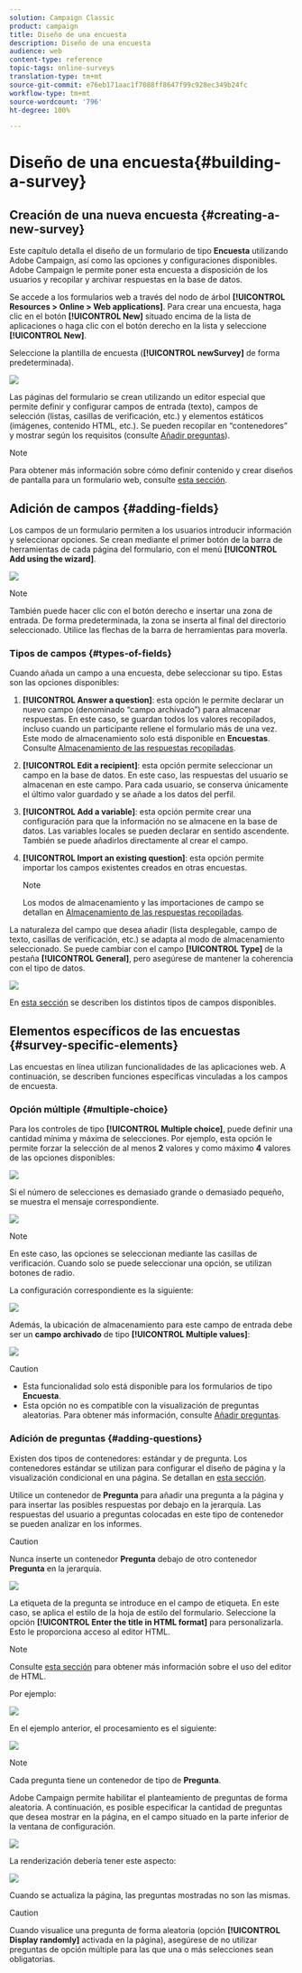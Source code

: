 ```yaml
---
solution: Campaign Classic
product: campaign
title: Diseño de una encuesta
description: Diseño de una encuesta
audience: web
content-type: reference
topic-tags: online-surveys
translation-type: tm+mt
source-git-commit: e76eb171aac1f7088ff8647f99c928ec349b24fc
workflow-type: tm+mt
source-wordcount: '796'
ht-degree: 100%

---
```



# Diseño de una encuesta{#building-a-survey}

## Creación de una nueva encuesta {#creating-a-new-survey}

Este capítulo detalla el diseño de un formulario de tipo **Encuesta** utilizando Adobe Campaign, así como las opciones y configuraciones disponibles. Adobe Campaign le permite poner esta encuesta a disposición de los usuarios y recopilar y archivar respuestas en la base de datos.

Se accede a los formularios web a través del nodo de árbol **[!UICONTROL Resources > Online > Web applications]**. Para crear una encuesta, haga clic en el botón **[!UICONTROL New]** situado encima de la lista de aplicaciones o haga clic con el botón derecho en la lista y seleccione **[!UICONTROL New]**.

Seleccione la plantilla de encuesta (**[!UICONTROL newSurvey]** de forma predeterminada).

![](assets/s_ncs_admin_survey_select_template.png)

Las páginas del formulario se crean utilizando un editor especial que permite definir y configurar campos de entrada (texto), campos de selección (listas, casillas de verificación, etc.) y elementos estáticos (imágenes, contenido HTML, etc.). Se pueden recopilar en “contenedores” y mostrar según los requisitos (consulte [Añadir preguntas](#adding-questions)).

>[!NOTE]
>
>Para obtener más información sobre cómo definir contenido y crear diseños de pantalla para un formulario web, consulte [esta sección](../../web/using/about-web-forms.md).

## Adición de campos {#adding-fields}

Los campos de un formulario permiten a los usuarios introducir información y seleccionar opciones. Se crean mediante el primer botón de la barra de herramientas de cada página del formulario, con el menú **[!UICONTROL Add using the wizard]**.

![](assets/s_ncs_admin_survey_add_field_menu.png)

>[!NOTE]
>
>También puede hacer clic con el botón derecho e insertar una zona de entrada. De forma predeterminada, la zona se inserta al final del directorio seleccionado. Utilice las flechas de la barra de herramientas para moverla.

### Tipos de campos {#types-of-fields}

Cuando añada un campo a una encuesta, debe seleccionar su tipo. Estas son las opciones disponibles:

1. **[!UICONTROL Answer a question]**: esta opción le permite declarar un nuevo campo (denominado “campo archivado”) para almacenar respuestas. En este caso, se guardan todos los valores recopilados, incluso cuando un participante rellene el formulario más de una vez. Este modo de almacenamiento solo está disponible en **Encuestas**. Consulte [Almacenamiento de las respuestas recopiladas](../../web/using/managing-answers.md#storing-collected-answers).
1. **[!UICONTROL Edit a recipient]**: esta opción permite seleccionar un campo en la base de datos. En este caso, las respuestas del usuario se almacenan en este campo. Para cada usuario, se conserva únicamente el último valor guardado y se añade a los datos del perfil.
1. **[!UICONTROL Add a variable]**: esta opción permite crear una configuración para que la información no se almacene en la base de datos. Las variables locales se pueden declarar en sentido ascendente. También se puede añadirlos directamente al crear el campo.
1. **[!UICONTROL Import an existing question]**: esta opción permite importar los campos existentes creados en otras encuestas.

   >[!NOTE]
   >
   >Los modos de almacenamiento y las importaciones de campo se detallan en [Almacenamiento de las respuestas recopiladas](../../web/using/managing-answers.md#storing-collected-answers).

La naturaleza del campo que desea añadir (lista desplegable, campo de texto, casillas de verificación, etc.) se adapta al modo de almacenamiento seleccionado. Se puede cambiar con el campo **[!UICONTROL Type]** de la pestaña **[!UICONTROL General]**, pero asegúrese de mantener la coherencia con el tipo de datos.

![](assets/s_ncs_admin_survey_change_type.png)

En [esta sección](../../web/using/about-web-forms.md) se describen los distintos tipos de campos disponibles.

## Elementos específicos de las encuestas {#survey-specific-elements}

Las encuestas en línea utilizan funcionalidades de las aplicaciones web. A continuación, se describen funciones específicas vinculadas a los campos de encuesta.

### Opción múltiple {#multiple-choice}

Para los controles de tipo **[!UICONTROL Multiple choice]**, puede definir una cantidad mínima y máxima de selecciones. Por ejemplo, esta opción le permite forzar la selección de al menos **2** valores y como máximo **4** valores de las opciones disponibles:

![](assets/s_ncs_admin_survey_multichoice_ex1.png)

Si el número de selecciones es demasiado grande o demasiado pequeño, se muestra el mensaje correspondiente.

![](assets/s_ncs_admin_survey_multichoice_ex2.png)

>[!NOTE]
>
>En este caso, las opciones se seleccionan mediante las casillas de verificación. Cuando solo se puede seleccionar una opción, se utilizan botones de radio.

La configuración correspondiente es la siguiente:

![](assets/s_ncs_admin_survey_multichoice_ex3.png)

Además, la ubicación de almacenamiento para este campo de entrada debe ser un **campo archivado** de tipo **[!UICONTROL Multiple values]**:

![](assets/s_ncs_admin_survey_multiple_values_field.png)

>[!CAUTION]
>
>* Esta funcionalidad solo está disponible para los formularios de tipo **Encuesta**.
>* Esta opción no es compatible con la visualización de preguntas aleatorias. Para obtener más información, consulte [Añadir preguntas](#adding-questions).


### Adición de preguntas {#adding-questions}

Existen dos tipos de contenedores: estándar y de pregunta. Los contenedores estándar se utilizan para configurar el diseño de página y la visualización condicional en una página. Se detallan en [esta sección](../../web/using/about-web-forms.md).

Utilice un contenedor de **Pregunta** para añadir una pregunta a la página y para insertar las posibles respuestas por debajo en la jerarquía. Las respuestas del usuario a preguntas colocadas en este tipo de contenedor se pueden analizar en los informes.

>[!CAUTION]
>
>Nunca inserte un contenedor **Pregunta** debajo de otro contenedor **Pregunta** en la jerarquía.

![](assets/s_ncs_admin_question_label.png)

La etiqueta de la pregunta se introduce en el campo de etiqueta. En este caso, se aplica el estilo de la hoja de estilo del formulario. Seleccione la opción **[!UICONTROL Enter the title in HTML format]** para personalizarla. Esto le proporciona acceso al editor HTML.

>[!NOTE]
>
>Consulte [esta sección](../../web/using/about-web-forms.md) para obtener más información sobre el uso del editor de HTML.

Por ejemplo:

![](assets/s_ncs_admin_survey_containers_qu_arbo.png)

En el ejemplo anterior, el procesamiento es el siguiente:

![](assets/s_ncs_admin_survey_containers_qu_ex.png)

>[!NOTE]
>
>Cada pregunta tiene un contenedor de tipo de **Pregunta**.

Adobe Campaign permite habilitar el planteamiento de preguntas de forma aleatoria. A continuación, es posible especificar la cantidad de preguntas que desea mostrar en la página, en el campo situado en la parte inferior de la ventana de configuración.

![](assets/s_ncs_admin_survey_containers_qu_display.png)

La renderización debería tener este aspecto:

![](assets/s_ncs_admin_survey_containers_qu_display_rendering.png)

Cuando se actualiza la página, las preguntas mostradas no son las mismas.

>[!CAUTION]
>
>Cuando visualice una pregunta de forma aleatoria (opción **[!UICONTROL Display randomly]** activada en la página), asegúrese de no utilizar preguntas de opción múltiple para las que una o más selecciones sean obligatorias.

